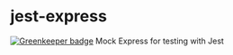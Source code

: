 # jest-express

[![Greenkeeper badge](https://badges.greenkeeper.io/jameswlane/jest-express.svg)](https://greenkeeper.io/)
Mock Express for testing with Jest

